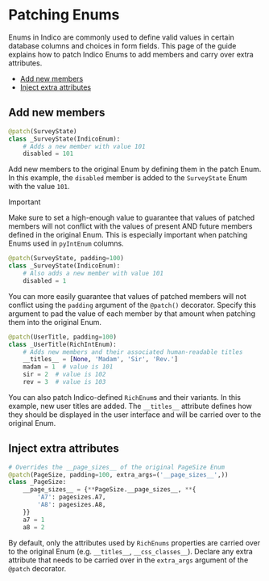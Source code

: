 # Patching Enums

Enums in Indico are commonly used to define valid values in certain database columns and choices in form fields. This page of the guide explains how to patch Indico Enums to add members and carry over extra attributes.

- [Add new members](#add-new-members)
- [Inject extra attributes](#inject-extra-attributes)

## Add new members

```python
@patch(SurveyState)
class _SurveyState(IndicoEnum):
    # Adds a new member with value 101
    disabled = 101
```

Add new members to the original Enum by defining them in the patch Enum. In this example, the `disabled` member is added to the `SurveyState` Enum with the value `101`.

> [!IMPORTANT]
> Make sure to set a high-enough value to guarantee that values of patched members will not conflict with the values of present AND future members defined in the original Enum. This is especially important when patching Enums used in `pyIntEnum` columns.

```python
@patch(SurveyState, padding=100)
class _SurveyState(IndicoEnum):
    # Also adds a new member with value 101
    disabled = 1
```

You can more easily guarantee that values of patched members will not conflict using the `padding` argument of the `@patch()` decorator. Specify this argument to pad the value of each member by that amount when patching them into the original Enum.

```python
@patch(UserTitle, padding=100)
class _UserTitle(RichIntEnum):
    # Adds new members and their associated human-readable titles
    __titles__ = [None, 'Madam', 'Sir', 'Rev.']
    madam = 1  # value is 101
    sir = 2  # value is 102
    rev = 3  # value is 103
```

You can also patch Indico-defined `RichEnum`s and their variants. In this example, new user titles are added. The `__titles__` attribute defines how they should be displayed in the user interface and will be carried over to the original Enum.

## Inject extra attributes

```python
# Overrides the __page_sizes__ of the original PageSize Enum
@patch(PageSize, padding=100, extra_args=('__page_sizes__',))
class _PageSize:
    __page_sizes__ = {**PageSize.__page_sizes__, **{
        'A7': pagesizes.A7,
        'A8': pagesizes.A8,
    }}
    a7 = 1
    a8 = 2
```

By default, only the attributes used by `RichEnums` properties are carried over to the original Enum (e.g. `__titles__`, `__css_classes__`). Declare any extra attribute that needs to be carried over in the `extra_args` argument of the `@patch` decorator.
